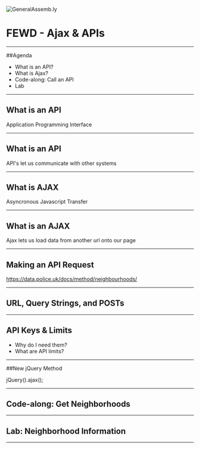 ![GeneralAssemb.ly](../../img/icons/FEWD_Logo.png)

# FEWD - Ajax & APIs

---

##Agenda

*   What is an API?
*   What is Ajax?
*   Code-along: Call an API
*   Lab


---

## What is an API

Application Programming Interface




---

## What is an API

API's let us communicate with other systems


---

## What is AJAX

Asyncronous Javascript Transfer

---



## What is an AJAX

Ajax lets us load data from another url onto our page


---

## Making an API Request

https://data.police.uk/docs/method/neighbourhoods/

---

## URL, Query Strings, and POSTs

---

## API Keys & Limits

* Why do I need them?
* What are API limits?

---


##New jQuery Method

jQuery().ajax();

---


## Code-along: Get Neighborhoods


---


## Lab: Neighborhood Information


---
